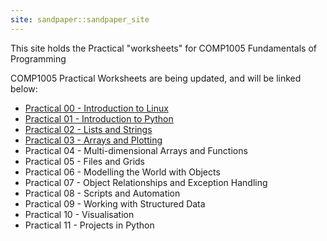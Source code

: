```yaml
---
site: sandpaper::sandpaper_site
---
```


This site holds the Practical "worksheets" for COMP1005 Fundamentals of Programming

COMP1005 Practical Worksheets are being updated, and will be linked below:

- [Practical 00 - Introduction to Linux](prac00.html)
- [Practical 01 - Introduction to Python](prac01.html)
- [Practical 02 - Lists and Strings](prac02.html)
- [Practical 03 - Arrays and Plotting](prac03.html)
- Practical 04 - Multi-dimensional Arrays and Functions
- Practical 05 - Files and Grids
- Practical 06 - Modelling the World with Objects
- Practical 07 - Object Relationships and Exception Handling
- Practical 08 - Scripts and Automation
- Practical 09 - Working with Structured Data
- Practical 10 - Visualisation
- Practical 11 - Projects in Python
